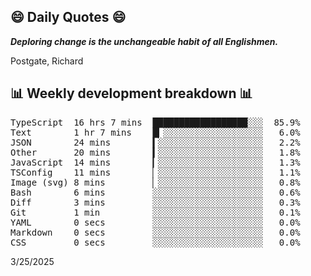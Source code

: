 ## 😄 Daily Quotes 😄

_**Deploring change is the unchangeable habit of all Englishmen.**_

Postgate, Richard



## 📊 Weekly development breakdown 📊

<pre>TypeScript  16 hrs 7 mins  ██████████████████░░░  85.9%
Text        1 hr 7 mins    █▎░░░░░░░░░░░░░░░░░░░   6.0%
JSON        24 mins        ▍░░░░░░░░░░░░░░░░░░░░   2.2%
Other       20 mins        ▍░░░░░░░░░░░░░░░░░░░░   1.8%
JavaScript  14 mins        ▎░░░░░░░░░░░░░░░░░░░░   1.3%
TSConfig    11 mins        ▏░░░░░░░░░░░░░░░░░░░░   1.1%
Image (svg) 8 mins         ▏░░░░░░░░░░░░░░░░░░░░   0.8%
Bash        6 mins         ░░░░░░░░░░░░░░░░░░░░░   0.6%
Diff        3 mins         ░░░░░░░░░░░░░░░░░░░░░   0.3%
Git         1 min          ░░░░░░░░░░░░░░░░░░░░░   0.1%
YAML        0 secs         ░░░░░░░░░░░░░░░░░░░░░   0.0%
Markdown    0 secs         ░░░░░░░░░░░░░░░░░░░░░   0.0%
CSS         0 secs         ░░░░░░░░░░░░░░░░░░░░░   0.0%</pre>

3/25/2025